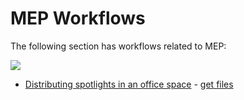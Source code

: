 # MEP Workflows

The following section has workflows related to MEP:

![](https://github.com/martinstacey/RefineryPrimer/tree/f565c2e5d3b423678fe7a90e35b5b52984bbd6fd/.gitbook/assets/workflows3.png)

* [Distributing spotlights in an office space](04-03-01_distributing-lights-in-an-office-space.md) - [get files](https://github.com/martinstacey/RefineryPrimer/tree/ContentBranch/04-sample-workflows/04-00_sample_files/04-00-03_mep/03-01_Distributing-lights) 

